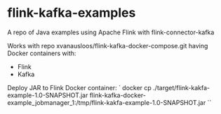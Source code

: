# flink-kafka-examples
A repo of Java examples using Apache Flink with flink-connector-kafka

Works with repo xvanausloos/flink-kafka-docker-compose.git having Docker containers with:
- Flink
- Kafka

Deploy JAR to Flink Docker container:
`
docker cp ./target/flink-kakfa-example-1.0-SNAPSHOT.jar flink-kafka-docker-example_jobmanager_1:/tmp/flink-kakfa-example-1.0-SNAPSHOT.jar ``
